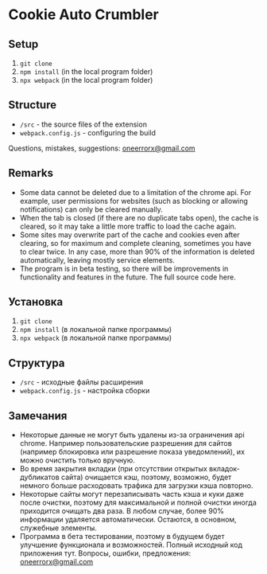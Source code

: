 # Cookie Auto Crumbler

## Setup
1. `git clone`
2. `npm install` (in the local program folder)
3. `npx webpack` (in the local program folder)

## Structure
- `/src` - the source files of the extension
- `webpack.config.js` - configuring the build

Questions, mistakes, suggestions: oneerrorx@gmail.com

## Remarks
- Some data cannot be deleted due to a limitation of the chrome api. For example, user permissions for websites (such as blocking or allowing notifications) can only be cleared manually.
- When the tab is closed (if there are no duplicate tabs open), the cache is cleared, so it may take a little more traffic to load the cache again.
- Some sites may overwrite part of the cache and cookies even after clearing, so for maximum and complete cleaning, sometimes you have to clear twice. In any case, more than 90% of the information is deleted automatically, leaving mostly service elements.
- The program is in beta testing, so there will be improvements in functionality and features in the future. The full source code here.

## Установка
1. `git clone`
2. `npm install` (в локальной папке программы)
3. `npx webpack` (в локальной папке программы)

## Структура
- `/src` - исходные файлы расширения
- `webpack.config.js` - настройка сборки

## Замечания
- Некоторые данные не могут быть удалены из-за ограничения api chrome. Например пользовательские разрешения для сайтов (например блокировка или разрешение показа уведомлений), их можно очистить только вручную.
- Во время закрытия вкладки (при отсутствии открытых вкладок-дубликатов сайта) очищается кэш, поэтому, возможно, будет немного больше расходовать трафика для загрузки кэша повторно.
- Некоторые сайты могут перезаписывать часть кэша и куки даже после очистки, поэтому для максимальной и полной очистки иногда приходится очищать два раза. В любом случае, более 90% информации удаляется автоматически. Остаются, в основном, служебные элементы. 
- Программа в бета тестировании, поэтому в будущем будет улучшение функционала и возможностей. Полный исходный код приложения тут.
Вопросы, ошибки, предложения: oneerrorx@gmail.com

